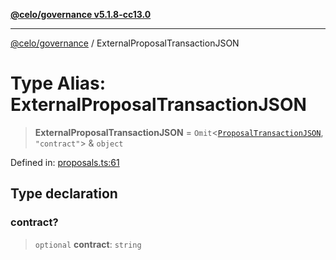[**@celo/governance v5.1.8-cc13.0**](../README.md)

***

[@celo/governance](../README.md) / ExternalProposalTransactionJSON

# Type Alias: ExternalProposalTransactionJSON

> **ExternalProposalTransactionJSON** = `Omit`\<[`ProposalTransactionJSON`](../interfaces/ProposalTransactionJSON.md), `"contract"`\> & `object`

Defined in: [proposals.ts:61](https://github.com/celo-org/developer-tooling/blob/master/packages/sdk/governance/src/proposals.ts#L61)

## Type declaration

### contract?

> `optional` **contract**: `string`
